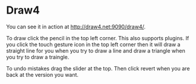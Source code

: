 # Draw4
You can see it in action at http://draw4.net:9090/draw4/.

To draw click the pencil in the top left corner. This also supports plugins. 
If you click the touch gesture icon in the top left corner then it will draw a straight line for you when you try to draw a line
and draw a triangle when you try to draw a traingle.

To undo mistakes drag the slider at the top. Then click revert when you are back at the version you want.
